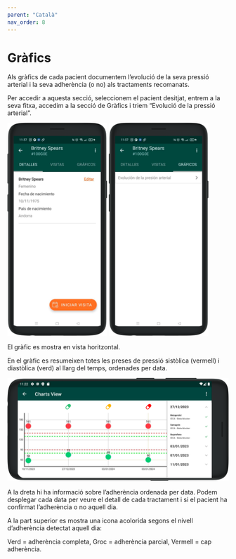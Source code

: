 ```yaml
---
parent: "Català"
nav_order: 8
---
```

# Gràfics

Als gràfics de cada pacient documentem l’evolució de la seva pressió arterial i la seva adherència (o no) als tractaments recomanats.

Per accedir a aquesta secció, seleccionem el pacient desitjat, entrem a la seva fitxa, accedim a la secció de Gràfics i triem “Evolució de la pressió arterial”.

<img src="../assets/patient-landing.png" width="45%" />
<img src="../assets/patient-graph-section.png" width="45%">


El gràfic es mostra en vista horitzontal.

En el gràfic es resumeixen totes les preses de pressió sistòlica (vermell) i diastòlica (verd) al llarg del temps, ordenades per data.

<img src="../assets/patient-graph.png">


A la dreta hi ha informació sobre l’adherència ordenada per data. Podem desplegar cada data per veure el detall de cada tractament i si el pacient ha confirmat l’adherència o no aquell dia.

A la part superior es mostra una icona acolorida segons el nivell d’adherència detectat aquell dia:

Verd = adherència completa,
Groc = adherència parcial,
Vermell = cap adherència.
